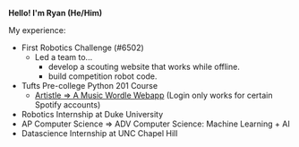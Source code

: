 **Hello!
I'm Ryan (He/Him)**

My experience:
- First Robotics Challenge (#6502)
  - Led a team to...
      - develop a scouting website that works while offline.
      - build competition robot code. 
- Tufts Pre-college Python 201 Course
  - [Artistle => A Music Wordle Webapp](https://ryfi.pythonanywhere.com/single-player) (Login only works for certain Spotify accounts)
- Robotics Internship at Duke University
- AP Computer Science => ADV Computer Science: Machine Learning + AI
- Datascience Internship at UNC Chapel Hill
